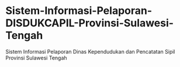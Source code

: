 # Sistem-Informasi-Pelaporan-DISDUKCAPIL-Provinsi-Sulawesi-Tengah
Sistem Informasi Pelaporan Dinas Kependudukan dan Pencatatan Sipil Provinsi Sulawesi Tengah
